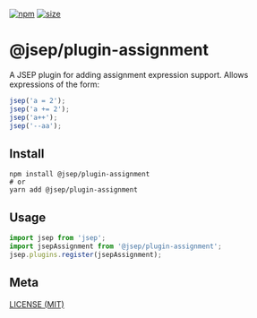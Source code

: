 [npm]: https://img.shields.io/npm/v/@jsep/plugin-assignment
[npm-url]: https://www.npmjs.com/package/@jsep/plugin-assignment
[size]: https://packagephobia.now.sh/badge?p=@jsep/plugin-assignment
[size-url]: https://packagephobia.now.sh/result?p=@jsep/plugin-assignment

[![npm][npm]][npm-url]
[![size][size]][size-url]

# @jsep/plugin-assignment

A JSEP plugin for adding assignment expression support. Allows expressions of the form:

```javascript
jsep('a = 2');
jsep('a += 2');
jsep('a++');
jsep('--aa');
```

## Install

```console
npm install @jsep/plugin-assignment
# or
yarn add @jsep/plugin-assignment
```

## Usage
```javascript
import jsep from 'jsep';
import jsepAssignment from '@jsep/plugin-assignment';
jsep.plugins.register(jsepAssignment);
```

## Meta

[LICENSE (MIT)](/LICENSE)
